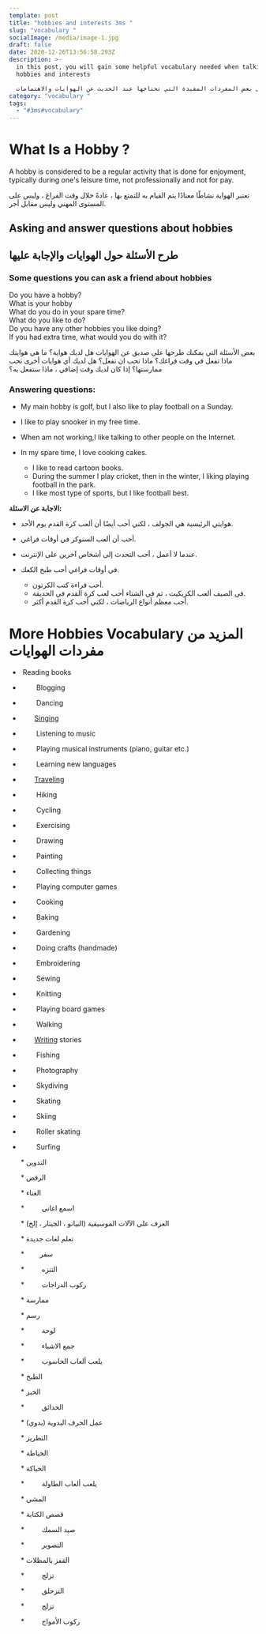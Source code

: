 ```yaml
---
template: post
title: "hobbies and interests 3ms "
slug: "vocabulary "
socialImage: /media/image-1.jpg
draft: false
date: 2020-12-26T13:56:58.293Z
description: >-
  in this post, you will gain some helpful vocabulary needed when talking about
  hobbies and interests 

  في هذا المنشور ، ستحصل على بعض المفردات المفيدة التي تحتاجها عند الحديث عن الهوايات والاهتمامات
category: "vocabulary "
tags:
  - "#3ms#vocabulary"
---
```

# What Is a Hobby ?

A hobby is considered to be a regular activity that is done for enjoyment, typically during one's leisure time, not professionally and not for pay.

تعتبر الهواية نشاطًا معتادًا يتم القيام به للتمتع بها ، عادةً خلال وقت الفراغ ، وليس على المستوى المهني وليس مقابل أجر.

## Asking and answer questions about hobbies

## طرح الأسئلة حول الهوايات والإجابة عليها

### Some questions you can ask a friend about hobbies

Do you have a hobby?\
What is your hobby\
What do you do in your spare time?\
What do you like to do?\
Do you have any other hobbies you like doing?\
If you had extra time, what would you do with it?

بعض الأسئلة التي يمكنك طرحها على صديق عن الهوايات
هل لديك هواية؟
ما هي هوايتك
ماذا تفعل في وقت فراغك؟
ماذا تحب ان تفعل؟
هل لديك أي هوايات أخرى تحب ممارستها؟
إذا كان لديك وقت إضافي ، ماذا ستفعل به؟

### Answering questions:

* My main hobby is golf, but I also like to play football on a Sunday.
* I like to play snooker in my free time.
* When am not working,I like talking to other people on the Internet.
* In my spare time, I love cooking cakes.

  * I like to read cartoon books.
  * During the summer I play cricket, then in the winter, I liking playing football in the park.
  * I like most type of sports, but I like football best.

**الاجابة عن الاسئلة:**

* هوايتي الرئيسية هي الجولف ، لكني أحب أيضًا أن ألعب كرة القدم يوم الأحد.
* أحب أن ألعب السنوكر في أوقات فراغي.
* عندما لا أعمل ، أحب التحدث إلى أشخاص آخرين على الإنترنت.
* في أوقات فراغي أحب طبخ الكعك.

  * أحب قراءة كتب الكرتون.
  * في الصيف ألعب الكريكيت ، ثم في الشتاء أحب لعب كرة القدم في الحديقة.
  * أحب معظم أنواع الرياضات ، لكني أحب كرة القدم أكثر.

# More Hobbies Vocabulary المزيد من مفردات الهوايات

*  Reading books
*         Blogging
*         Dancing
*        [Singing](https://preply.com/en/blog/2017/11/14/let-s-talk-about-movies-in-english/)
*         Listening to music
*         Playing musical instruments (piano, guitar etc.)
*         Learning new languages
*        [Traveling](https://preply.com/en/blog/2017/12/14/english-for-travelers-how-to-go-through-customs-passport-control-in-the-airport/)
*         Hiking
*         Cycling
*         Exercising
*         Drawing
*         Painting
*         Collecting things
*         Playing computer games
*         Cooking
*         Baking
*         Gardening
*         Doing crafts (handmade)
*         Embroidering
*         Sewing
*         Knitting
*         Playing board games
*         Walking
*        [Writing](https://preply.com/en/blog/2017/11/20/7-valuable-tips-for-improving-your-english-writing-skills/) stories
*         Fishing
*         Photography
*         Skydiving
*         Skating
*         Skiing
*         Roller skating
*         Surfing

  \* التدوين

  \* الرقص

  \* الغناء

  \*         اسمع اغاني

  \* العزف على الآلات الموسيقية (البيانو ، الجيتار ، إلخ)

  \* تعلم لغات جديدة

  \*        سفر

  \*         التنزه

  \*         ركوب الدراجات

  \* ممارسة

  \* رسم

  \*         لوحة

  \*         جمع الاشياء

  \*         يلعب ألعاب الحاسوب

  \* الطبخ

  \* الخبز

  \*         الحدائق

  \* عمل الحرف اليدوية (يدوي)

  \* التطريز

  \* الخياطة

  \* الحياكة

  \*         يلعب ألعاب الطاولة

  \* المشي

  \* قصص الكتابة

  \*         صيد السمك

  \*         التصوير

  \* القفز بالمظلات

  \*         تزلج

  \*         التزحلق

  \*         تزلج

  \*         ركوب الأمواج